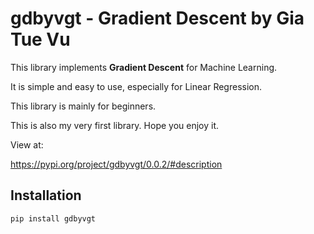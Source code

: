 # gdbyvgt - Gradient Descent by Gia Tue Vu

This library implements **Gradient Descent** for Machine Learning.

It is simple and easy to use, especially for Linear Regression.

This library is mainly for beginners.

This is also my very first library. Hope you enjoy it.

View at:

https://pypi.org/project/gdbyvgt/0.0.2/#description

## Installation

```sh
pip install gdbyvgt
